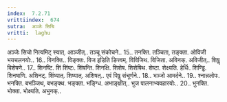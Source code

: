 ```yaml
---
index:  7.2.71
vrittiindex:  674
sutra:  अञ्जेः सिचि
vritti:  laghu 
---
```


अञ्जेः सिचो नित्यमिट् स्यात्. आञ्जीत्.. तञ्चू संकोचने.. 15.. तनक्ति. तञ्चिता, तङ्क्ता. ओविजी भयचलनयोः.. 16.. विनक्ति.. विङ्क्तः. विज इडिति ङित्त्वम्. विविजिथ. विजिता. अविनक्. अविजीत्.. शिषॢ विशेषणे.. 17.. शिनष्टि. शिं शिंष्टः. शिंषन्ति. शिनक्षि. शिशेष. शिशेषिथ. शेष्टा. शेक्ष्यति. हेर्धिः. शिण्ड्ढि. शिनषाणि. अशिनट्. शिंष्यात्. शिष्यात्. अशिषत्.. एवं पिषॢ संचूर्णने.. 18.. भञ्जो आमर्दने.. 19.. श्नान्नलोपः. भनक्ति. बभञ्जिथ, बभङ्क्थ. भङ्क्ता. भङ्ग्धि. अभाङ्क्षीत्.. भुज पालनाभ्यवहारयोः.. 20.. भुनक्ति. भोक्ता. भोक्ष्यति. अभुनक्..


